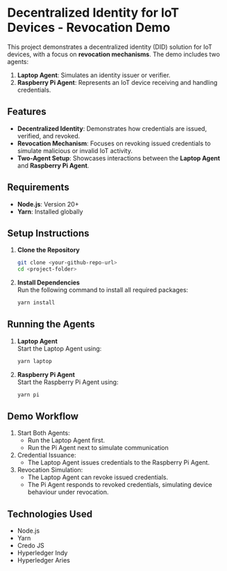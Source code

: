 # **Decentralized Identity for IoT Devices - Revocation Demo**

This project demonstrates a decentralized identity (DID) solution for IoT devices, with a focus on **revocation mechanisms**. The demo includes two agents:

1. **Laptop Agent**: Simulates an identity issuer or verifier.
2. **Raspberry Pi Agent**: Represents an IoT device receiving and handling credentials.

## **Features**

- **Decentralized Identity**: Demonstrates how credentials are issued, verified, and revoked.
- **Revocation Mechanism**: Focuses on revoking issued credentials to simulate malicious or invalid IoT activity.
- **Two-Agent Setup**: Showcases interactions between the **Laptop Agent** and **Raspberry Pi Agent**.

## **Requirements**

- **Node.js**: Version 20+
- **Yarn**: Installed globally

## **Setup Instructions**

1. **Clone the Repository**

   ```bash
   git clone <your-github-repo-url>
   cd <project-folder>
   ```

2. **Install Dependencies**  
   Run the following command to install all required packages:
   ```bash
   yarn install
   ```

## **Running the Agents**

1. **Laptop Agent**  
    Start the Laptop Agent using:

   ```bash
   yarn laptop
   ```

2. **Raspberry Pi Agent**  
   Start the Raspberry Pi Agent using:
   ```bash
   yarn pi
   ```

## Demo Workflow

1. Start Both Agents:
   - Run the Laptop Agent first.
   - Run the Pi Agent next to simulate communication
2. Credential Issuance:
   - The Laptop Agent issues credentials to the Raspberry Pi Agent.
3. Revocation Simulation:
   - The Laptop Agent can revoke issued credentials.
   - The Pi Agent responds to revoked credentials, simulating device behaviour under revocation.

## Technologies Used

- Node.js
- Yarn
- Credo JS
- Hyperledger Indy
- Hyperledger Aries
